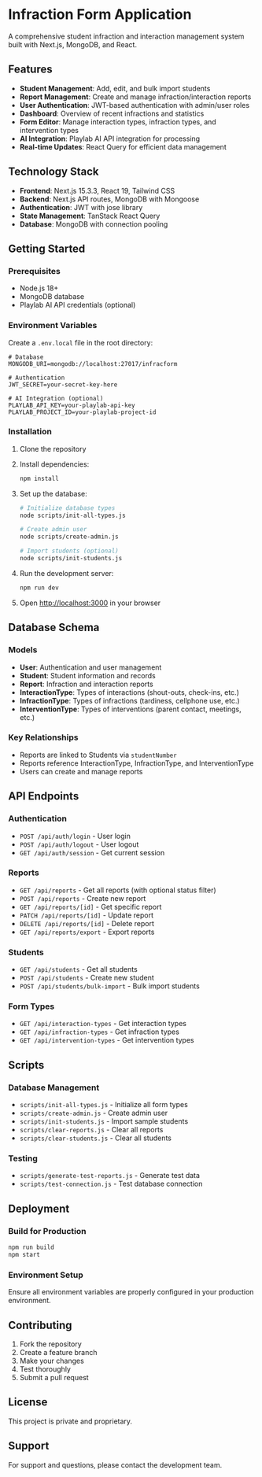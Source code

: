 # Infraction Form Application

A comprehensive student infraction and interaction management system built with Next.js, MongoDB, and React.

## Features

- **Student Management**: Add, edit, and bulk import students
- **Report Management**: Create and manage infraction/interaction reports
- **User Authentication**: JWT-based authentication with admin/user roles
- **Dashboard**: Overview of recent infractions and statistics
- **Form Editor**: Manage interaction types, infraction types, and intervention types
- **AI Integration**: Playlab AI API integration for processing
- **Real-time Updates**: React Query for efficient data management

## Technology Stack

- **Frontend**: Next.js 15.3.3, React 19, Tailwind CSS
- **Backend**: Next.js API routes, MongoDB with Mongoose
- **Authentication**: JWT with jose library
- **State Management**: TanStack React Query
- **Database**: MongoDB with connection pooling

## Getting Started

### Prerequisites

- Node.js 18+ 
- MongoDB database
- Playlab AI API credentials (optional)

### Environment Variables

Create a `.env.local` file in the root directory:

```env
# Database
MONGODB_URI=mongodb://localhost:27017/infracform

# Authentication
JWT_SECRET=your-secret-key-here

# AI Integration (optional)
PLAYLAB_API_KEY=your-playlab-api-key
PLAYLAB_PROJECT_ID=your-playlab-project-id
```

### Installation

1. Clone the repository
2. Install dependencies:
   ```bash
   npm install
   ```

3. Set up the database:
   ```bash
   # Initialize database types
   node scripts/init-all-types.js
   
   # Create admin user
   node scripts/create-admin.js
   
   # Import students (optional)
   node scripts/init-students.js
   ```

4. Run the development server:
   ```bash
   npm run dev
   ```

5. Open [http://localhost:3000](http://localhost:3000) in your browser

## Database Schema

### Models

- **User**: Authentication and user management
- **Student**: Student information and records
- **Report**: Infraction and interaction reports
- **InteractionType**: Types of interactions (shout-outs, check-ins, etc.)
- **InfractionType**: Types of infractions (tardiness, cellphone use, etc.)
- **InterventionType**: Types of interventions (parent contact, meetings, etc.)

### Key Relationships

- Reports are linked to Students via `studentNumber`
- Reports reference InteractionType, InfractionType, and InterventionType
- Users can create and manage reports

## API Endpoints

### Authentication
- `POST /api/auth/login` - User login
- `POST /api/auth/logout` - User logout
- `GET /api/auth/session` - Get current session

### Reports
- `GET /api/reports` - Get all reports (with optional status filter)
- `POST /api/reports` - Create new report
- `GET /api/reports/[id]` - Get specific report
- `PATCH /api/reports/[id]` - Update report
- `DELETE /api/reports/[id]` - Delete report
- `GET /api/reports/export` - Export reports

### Students
- `GET /api/students` - Get all students
- `POST /api/students` - Create new student
- `POST /api/students/bulk-import` - Bulk import students

### Form Types
- `GET /api/interaction-types` - Get interaction types
- `GET /api/infraction-types` - Get infraction types
- `GET /api/intervention-types` - Get intervention types

## Scripts

### Database Management
- `scripts/init-all-types.js` - Initialize all form types
- `scripts/create-admin.js` - Create admin user
- `scripts/init-students.js` - Import sample students
- `scripts/clear-reports.js` - Clear all reports
- `scripts/clear-students.js` - Clear all students

### Testing
- `scripts/generate-test-reports.js` - Generate test data
- `scripts/test-connection.js` - Test database connection

## Deployment

### Build for Production

```bash
npm run build
npm start
```

### Environment Setup

Ensure all environment variables are properly configured in your production environment.

## Contributing

1. Fork the repository
2. Create a feature branch
3. Make your changes
4. Test thoroughly
5. Submit a pull request

## License

This project is private and proprietary.

## Support

For support and questions, please contact the development team.
